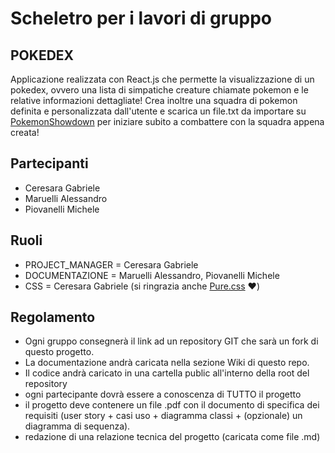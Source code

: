 # Scheletro per i lavori di gruppo

## POKEDEX 

Applicazione realizzata con React.js che permette la visualizzazione di un pokedex, ovvero una lista di simpatiche creature chiamate pokemon e le relative informazioni dettagliate! Crea inoltre una squadra di pokemon definita e personalizzata dall'utente e scarica un file.txt da importare su [PokemonShowdown](https://pokemonshowdown.com/) per iniziare subito a combattere con la squadra appena creata!

## Partecipanti
* Ceresara Gabriele
* Maruelli Alessandro
* Piovanelli Michele

## Ruoli
* PROJECT_MANAGER = Ceresara Gabriele
* DOCUMENTAZIONE = Maruelli Alessandro, Piovanelli Michele
* CSS = Ceresara Gabriele (si ringrazia anche [Pure.css](https://purecss.io/) :heart:)

## Regolamento
* Ogni gruppo consegnerà il link ad un repository GIT che sarà un fork di questo progetto.
* La documentazione andrà caricata nella sezione Wiki di questo repo.
* Il codice andrà caricato in una cartella public all'interno della root del repository
* ogni partecipante dovrà essere a conoscenza di TUTTO il progetto
* il progetto deve contenere un file .pdf con il documento di specifica dei requisiti (user story + casi uso + diagramma classi + (opzionale) un diagramma di sequenza).
* redazione di una relazione tecnica del progetto (caricata come file .md)
